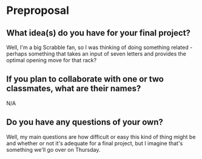 # Preproposal

## What idea(s) do you have for your final project?

Well, I'm a big Scrabble fan, so I was thinking of doing something related - perhaps something that takes an input of seven letters and provides the optimal opening move for that rack? 

## If you plan to collaborate with one or two classmates, what are their names?

N/A

## Do you have any questions of your own?

Well, my main questions are how difficult or easy this kind of thing might be and whether or not it's adequate for a final project, but I imagine that's something we'll go over on Thursday.

